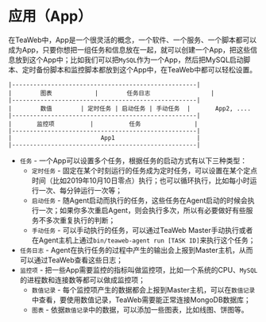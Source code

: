 # 应用（App）
在TeaWeb中，App是一个很灵活的概念，一个软件、一个服务、一个脚本都可以成为App，只要你想把一组任务和信息放在一起，就可以创建一个App，把这些信息放到这个App中；比如我们可以把`MySQL`作为一个App，然后把MySQL启动脚本、定时备份脚本和监控脚本都放到这个App中，在TeaWeb中都可以轻松设置。

~~~
|----------------------------------------------------|
|        图表 		   |        任务日志    			 |
|----------------------------------------------------|
|        数值		   | 定时任务 | 启动任务 | 手动任务	 |       App2, ....
|----------------------------------------------------|
|       监控项          |          任务    		     |
|----------------------------------------------------|
|         			      App1			   			 |
|----------------------------------------------------|
~~~

* `任务` - 一个App可以设置多个任务，根据任务的启动方式有以下三种类型：
   * `定时任务` - 固定在某个时刻运行的任务成为定时任务，可以设置在某个定点时间（比如2019年10月10日零点）执行；也可以循环执行，比如每小时运行一次、每分钟运行一次等；
   * `启动任务` - 随Agent启动而执行的任务，这些任务在Agent启动的时候会执行一次；如果你多次重启Agent，则会执行多次，所以有必要做好有些服务不多次重复执行的判断；
   * `手动任务` - 可以手动执行的任务，可以通过TeaWeb Master手动执行或者在Agent主机上通过`bin/teaweb-agent run [TASK ID]`来执行这个任务；
* `任务日志` - Agent在执行任务的过程中产生的输出会上报到Master主机，从而可以通过TeaWeb查看这些日志；
* `监控项` - 把一些App需要监控的指标叫做监控项，比如一个系统的CPU、`MySQL`的进程数和连接数等都可以做成监控项；
  * `数值记录` - 每个监控项产生的数据都会上报到Master主机，可以在`数值记录`中查看，要使用数值记录，TeaWeb需要能正常连接MongoDB数据库；
  * `图表` - 依据`数值记录`中的数据，可以添加一些图表，比如线图、饼图等。
